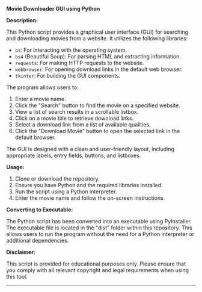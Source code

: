 

**Movie Downloader GUI using Python**

**Description:**

This Python script provides a graphical user interface (GUI) for searching and downloading movies from a website. It utilizes the following libraries:

- `os`: For interacting with the operating system.
- `bs4` (Beautiful Soup): For parsing HTML and extracting information.
- `requests`: For making HTTP requests to the website.
- `webbrowser`: For opening download links in the default web browser.
- `tkinter`: For building the GUI components.

The program allows users to:

1. Enter a movie name.
2. Click the "Search" button to find the movie on a specified website.
3. View a list of search results in a scrollable listbox.
4. Click on a movie title to retrieve download links.
5. Select a download link from a list of available qualities.
6. Click the "Download Movie" button to open the selected link in the default browser.

The GUI is designed with a clean and user-friendly layout, including appropriate labels, entry fields, buttons, and listboxes.

**Usage:**

1. Clone or download the repository.
2. Ensure you have Python and the required libraries installed.
3. Run the script using a Python interpreter.
4. Enter the movie name and follow the on-screen instructions.

**Converting to Executable:**

The Python script has been converted into an executable using PyInstaller. The executable file is located in the "dist" folder within this repository. This allows users to run the program without the need for a Python interpreter or additional dependencies.

**Disclaimer:**

This script is provided for educational purposes only. Please ensure that you comply with all relevant copyright and legal requirements when using this tool.

---
